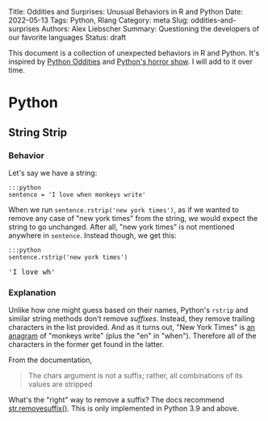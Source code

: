 Title: Oddities and Surprises: Unusual Behaviors in R and Python
Date: 2022-05-13
Tags: Python, Rlang
Category: meta
Slug: oddities-and-surprises
Authors: Alex Liebscher
Summary: Questioning the developers of our favorite languages
Status: draft

This document is a collection of unexpected behaviors in R and Python. It's inspired by [Python Oddities](https://treyhunner.com/python-oddities/resources.html) and [Python's horror show](https://github.com/pablogsal/python-horror-show). I will add to it over time.

# Python

## String Strip

### Behavior

Let's say we have a string:

    :::python
    sentence = 'I love when monkeys write'

When we run `sentence.rstrip('new york times')`, as if we wanted to remove any case of "new york times" from the string, we would expect the string to go unchanged. After all, "new york times" is not mentioned anywhere in `sentence`. Instead though, we get this:

    :::python
    sentence.rstrip('new york times')

<pre class="code-output">'I love wh'</pre>

### Explanation

Unlike how one might guess based on their names, Python's `rstrip` and similar string methods don't remove *suffixes*. Instead, they remove trailing characters in the list provided. And as it turns out, "New York Times" is [an anagram](https://en.wikipedia.org/wiki/Anagram) of "monkeys write" (plus the "en" in "when"). Therefore all of the characters in the former get found in the latter.

From the documentation,

> The chars argument is not a suffix; rather, all combinations of its values are stripped

What's the "right" way to remove a suffix? The docs recommend [str.removesuffix()](https://docs.python.org/3/library/stdtypes.html#str.removesuffix). This is only implemented in Python 3.9 and above.